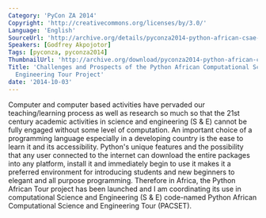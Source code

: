```yaml
---
Category: 'PyCon ZA 2014'
Copyright: 'http://creativecommons.org/licenses/by/3.0/'
Language: 'English'
SourceUrl: 'http://archive.org/details/pyconza2014-python-african-csae-tour'
Speakers: [Godfrey Akpojotor]
Tags: [pyconza, pyconza2014]
ThumbnailUrl: 'http://archive.org/download/pyconza2014-python-african-csae-tour/pyconza2014-python-african-csae-tour.thumbs/13%20a%20Challenges%20and%20Prospects%20of%20the%20Python-_002490.jpg'
Title: 'Challenges and Prospects of the Python African Computational Science and
  Engineering Tour Project'
date: '2014-10-03'
---
```

Computer and computer based activities have pervaded our teaching/learning process as well as research so much so that the 21st century academic activities in science and engineering (S & E) cannot be fully engaged without some level of computation. An important choice of a programming language especially in a developing country is the ease to learn it and its accessibility.
Python's unique features and the possibility that any user connected to the internet can download the entire packages into any platform, install it and immediately begin to use it makes it a preferred environment for introducing students and new beginners to elegant and all purpose programming. Therefore in Africa, the Python African Tour project has been launched and I am coordinating its use in computational Science and Engineering (S & E) code-named Python African Computational Science and Engineering Tour (PACSET).
